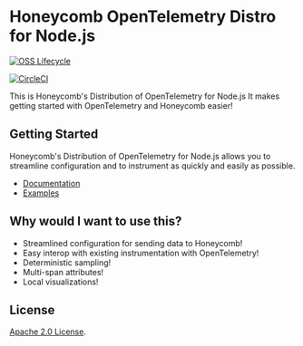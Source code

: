 # Honeycomb OpenTelemetry Distro for Node.js

[![OSS Lifecycle](https://img.shields.io/osslifecycle/honeycombio/honeycomb-opentelemetry-js)](https://github.com/honeycombio/home/blob/main/honeycomb-oss-lifecycle-and-practices.md)
<!-- TODO: uncomment once repo is public -->
[![CircleCI](https://circleci.com/gh/honeycombio/honeycomb-opentelemetry-js.svg?style=shield)](https://circleci.com/gh/honeycombio/honeycomb-opentelemetry-js)

This is Honeycomb's Distribution of OpenTelemetry for Node.js
It makes getting started with OpenTelemetry and Honeycomb easier!

## Getting Started

Honeycomb's Distribution of OpenTelemetry for Node.js allows you to streamline configuration and to instrument as quickly and easily as possible.

- [Documentation](https://docs.honeycomb.io/getting-data-in/opentelemetry/node-distro/)
- [Examples](/examples/)

## Why would I want to use this?

- Streamlined configuration for sending data to Honeycomb!
- Easy interop with existing instrumentation with OpenTelemetry!
- Deterministic sampling!
- Multi-span attributes!
- Local visualizations!

## License

[Apache 2.0 License](./LICENSE).
